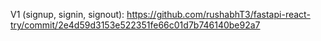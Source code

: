 V1 (signup, signin, signout): https://github.com/rushabhT3/fastapi-react-try/commit/2e4d59d3153e522351fe66c01d7b746140be92a7

